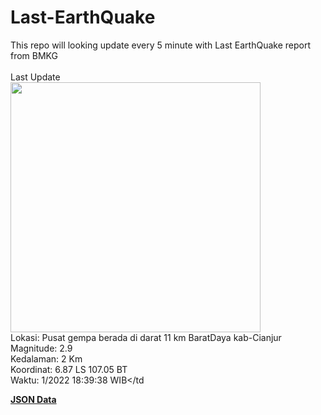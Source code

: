 # Last-EarthQuake
This repo will looking update every 5 minute with Last EarthQuake report from BMKG
<br>
<br>
Last Update
<br>
<img src="https://ews.bmkg.go.id/TEWS/data/20221122183938.mmi.jpg" width="400"/>
<br>
Lokasi: Pusat gempa berada di darat 11 km BaratDaya kab-Cianjur <br>
Magnitude: 2.9 <br>
Kedalaman: 2 Km <br>
Koordinat: 6.87 LS 107.05 BT <br>
Waktu: 1/2022 18:39:38 WIB</td <br>

<a href="./data/data.json">**JSON Data**</a>
